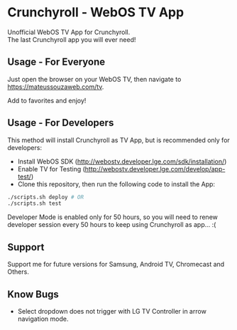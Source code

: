 # Crunchyroll - WebOS TV App

Unofficial WebOS TV App for Crunchyroll.\
The last Crunchyroll app you will ever need!

## Usage - For Everyone

Just open the browser on your WebOS TV, then navigate to <https://mateussouzaweb.com/tv>.

Add to favorites and enjoy!

## Usage - For Developers

This method will install Crunchyroll as TV App, but is recommended only for developers:

- Install WebOS SDK (<http://webostv.developer.lge.com/sdk/installation/>)
- Enable TV for Testing (<http://webostv.developer.lge.com/develop/app-test/>)
- Clone this repository, then run the following code to install the App:

```bash
./scripts.sh deploy # OR
./scripts.sh test
```

Developer Mode is enabled only for 50 hours, so you will need to renew developer session every 50 hours to keep using Crunchyroll as app... :(

## Support

Support me for future versions for Samsung, Android TV, Chromecast and Others.

## Know Bugs

- Select dropdown does not trigger with LG TV Controller in arrow navigation mode.
